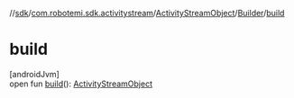 //[sdk](../../../../index.md)/[com.robotemi.sdk.activitystream](../../index.md)/[ActivityStreamObject](../index.md)/[Builder](index.md)/[build](build.md)

# build

[androidJvm]\
open fun [build](build.md)(): [ActivityStreamObject](../index.md)
